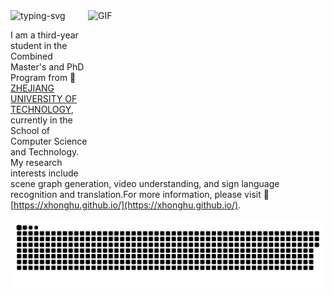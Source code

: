 <img src="https://readme-typing-svg.herokuapp.com?font=Fira+Code&weight=900&duration=5002&pause=1000&color=F78CDF&width=435&lines=%F0%9F%91%8BHi%EF%BC%8CI+am+Hong-Xiang+Hu." alt="typing-svg">

<img align="right" alt="GIF" src="https://github.com/abhisheknaiidu/abhisheknaiidu/blob/master/code.gif?raw=true" width="380" height="260" title="Do what you like, and do it best!">

I am a third-year student in the Combined Master's and PhD Program from :school:[ZHEJIANG UNIVERSITY OF TECHNOLOGY](https://www.zjut.edu.cn/), currently in the School of Computer Science and Technology. My research interests include scene graph generation, video understanding, and sign language recognition and translation.For more information, please visit :information_desk_person:[https://xhonghu.github.io/](https://xhonghu.github.io/).

<div align="center"><img src="https://raw.githubusercontent.com/Achuan-2/Achuan-2/main/assets/github-contribution-grid-snake.svg" ></div>
